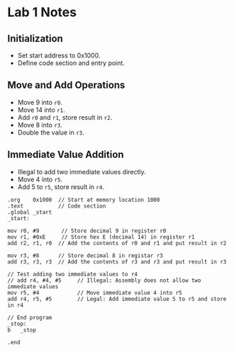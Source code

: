 # Lab 1 Notes

## Initialization
- Set start address to 0x1000.
- Define code section and entry point.

## Move and Add Operations
- Move 9 into `r0`.
- Move 14 into `r1`.
- Add `r0` and `r1`, store result in `r2`.
- Move 8 into `r3`.
- Double the value in `r3`.

## Immediate Value Addition
- Illegal to add two immediate values directly.
- Move 4 into `r5`.
- Add 5 to `r5`, store result in `r4`.


```assembly
.org    0x1000  // Start at memory location 1000
.text           // Code section
.global _start
_start:

mov r0, #9       // Store decimal 9 in register r0
mov r1, #0xE     // Store hex E (decimal 14) in register r1
add r2, r1, r0  // Add the contents of r0 and r1 and put result in r2

mov r3, #8		// Store decimal 8 in registar r3
add r3, r3, r3 	// Add the contents of r3 and r3 and put result in r3

// Test adding two immediate values to r4
// add r4, #4, #5     // Illegal: Assembly does not allow two immediate values
mov r5, #4            // Move immediate value 4 into r5
add r4, r5, #5        // Legal: Add immediate value 5 to r5 and store in r4

// End program
_stop:
b   _stop

.end
```
